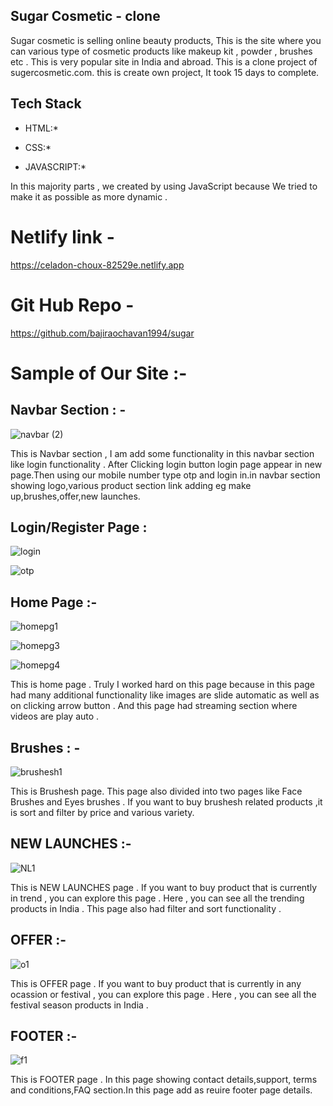 ## Sugar Cosmetic - clone 
  Sugar cosmetic is selling online beauty products, This is the site where you can various type of cosmetic products like makeup kit , powder , brushes etc . 
  This is very popular site in India and abroad. This is a clone project of sugercosmetic.com. this is create own project, It took 15 days to complete.

## Tech Stack

* HTML:* 

* CSS:* 

* JAVASCRIPT:*

In this majority parts , we created by using JavaScript because We tried to make it as possible as more dynamic .

# Netlify link -

https://celadon-choux-82529e.netlify.app

# Git Hub Repo -

https://github.com/bajiraochavan1994/sugar

# Sample of Our Site :-

## Navbar Section : -

![navbar (2)](https://github.com/bajiraochavan1994/sugar/assets/103200590/ee17350f-1a51-4c95-b9e1-d5488ad9a837)


This is Navbar section , I am add some functionality in this navbar section like login functionality . After Clicking login button login page appear in new  page.Then using our mobile number type otp and login in.in navbar section showing logo,various product section link adding eg make up,brushes,offer,new launches.

## Login/Register Page :
![login](https://github.com/bajiraochavan1994/sugar/assets/103200590/7bf24659-110b-4c5c-8dcf-dd04a9398db3)

![otp](https://github.com/bajiraochavan1994/sugar/assets/103200590/08340fa3-93e3-419f-b7e4-e8e2a93f5944)


## Home Page :-
![homepg1](https://github.com/bajiraochavan1994/sugar/assets/103200590/6f7aaa87-8d4c-42b0-80b1-89b470466a59)


![homepg3](https://github.com/bajiraochavan1994/sugar/assets/103200590/d58374c5-bfa3-432f-84c2-1841df837f42)

![homepg4](https://github.com/bajiraochavan1994/sugar/assets/103200590/6d0bdc6d-b612-4e3a-9719-6190fc37e425)


This is home page . Truly I worked hard on this page because in this page had many additional functionality like images are slide automatic as well as on clicking arrow button . And this page had streaming section where videos are play auto .

## Brushes : -

![brushesh1](https://github.com/bajiraochavan1994/sugar/assets/103200590/9e87f313-3bf9-478f-bffe-cf36832d6852)


This is Brushesh page.  This page also divided into two pages like Face Brushes and Eyes brushes . If you want to buy brushesh related products ,it is sort and filter by price and various variety.

## NEW LAUNCHES :-

![NL1](https://github.com/bajiraochavan1994/sugar/assets/103200590/f3fe7dfb-7556-4259-9efd-1f21bee1187f)

This is NEW LAUNCHES page . If you want to buy product that is currently in trend , you can explore this page . Here , you can see all the trending products in India . This page also had filter and sort functionality .

## OFFER :-
![o1](https://github.com/bajiraochavan1994/sugar/assets/103200590/80b7787e-6839-484b-bf54-10fceb7f6d7f)

This is OFFER page . If you want to buy product that is currently in any ocassion or festival , you can explore this page . Here , you can see all the festival season products in India .

## FOOTER :-
![f1](https://github.com/bajiraochavan1994/sugar/assets/103200590/db48126f-647d-4165-92ed-b218fd647aad)

This is FOOTER page . In this page showing contact details,support, terms and conditions,FAQ section.In this page add as reuire footer page details.



